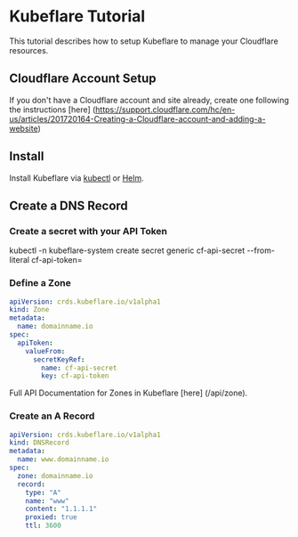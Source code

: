 # Kubeflare Tutorial

This tutorial describes how to setup Kubeflare to manage your Cloudflare resources.

## Cloudflare Account Setup

If you don't have a Cloudflare account and site already, create one following the instructions [here] (https://support.cloudflare.com/hc/en-us/articles/201720164-Creating-a-Cloudflare-account-and-adding-a-website)

## Install

Install Kubeflare via [kubectl](/install/kubectl) or [Helm](/install/helm).

## Create a DNS Record

### Create a secret with your API Token

kubectl -n kubeflare-system create secret generic cf-api-secret --from-literal cf-api-token=<your-api-token>

### Define a Zone

```yaml
apiVersion: crds.kubeflare.io/v1alpha1
kind: Zone
metadata:
  name: domainname.io
spec:
  apiToken: 
    valueFrom:
      secretKeyRef:
        name: cf-api-secret
        key: cf-api-token
```

Full API Documentation for Zones in Kubeflare [here] (/api/zone).

### Create an A Record

```yaml
apiVersion: crds.kubeflare.io/v1alpha1
kind: DNSRecord
metadata:
  name: www.domainname.io
spec:
  zone: domainname.io
  record:
    type: "A"
    name: "www"
    content: "1.1.1.1"
    proxied: true
    ttl: 3600
```
